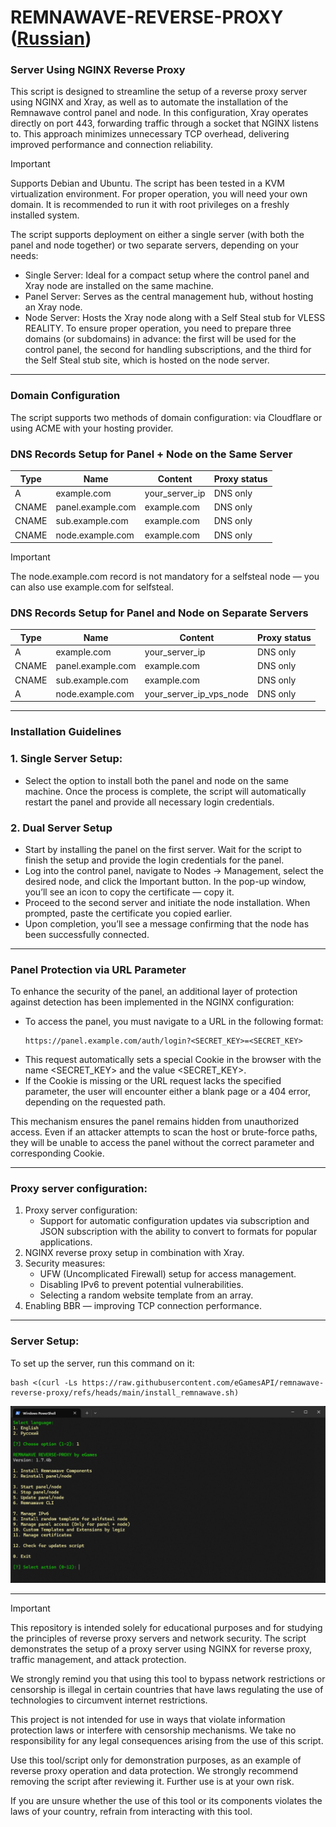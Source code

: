 # REMNAWAVE-REVERSE-PROXY ([Russian](/README-RU.md))
### Server Using NGINX Reverse Proxy
This script is designed to streamline the setup of a reverse proxy server using NGINX and Xray, as well as to automate the installation of the Remnawave control panel and node. In this configuration, Xray operates directly on port 443, forwarding traffic through a socket that NGINX listens to. This approach minimizes unnecessary TCP overhead, delivering improved performance and connection reliability.
> [!IMPORTANT]
> Supports Debian and Ubuntu. The script has been tested in a KVM virtualization environment. For proper operation, you will need your own domain. It is recommended to run it with root privileges on a freshly installed system.

The script supports deployment on either a single server (with both the panel and node together) or two separate servers, depending on your needs:

- Single Server: Ideal for a compact setup where the control panel and Xray node are installed on the same machine.
- Panel Server: Serves as the central management hub, without hosting an Xray node.
- Node Server: Hosts the Xray node along with a Self Steal stub for VLESS REALITY.
To ensure proper operation, you need to prepare three domains (or subdomains) in advance: the first will be used for the control panel, the second for handling subscriptions, and the third for the Self Steal stub site, which is hosted on the node server.
-----
### Domain Configuration
The script supports two methods of domain configuration: via Cloudflare or using ACME with your hosting provider.

### DNS Records Setup for Panel + Node on the Same Server

| Type  | Name              | Content          | Proxy status  |
| ----- | ----------------- | ---------------- | ------------- |
| A     | example.com       | your_server_ip   | DNS only      |
| CNAME | panel.example.com | example.com      | DNS only      |
| CNAME | sub.example.com   | example.com      | DNS only      |
| CNAME | node.example.com  | example.com      | DNS only      |

> [!IMPORTANT]
> The node.example.com record is not mandatory for a selfsteal node — you can also use example.com for selfsteal.

### DNS Records Setup for Panel and Node on Separate Servers

| Type  | Name              | Content                 | Proxy status  |
| ----- | ----------------- | ----------------------- | ------------- |
| A     | example.com       | your_server_ip          | DNS only      |
| CNAME | panel.example.com | example.com             | DNS only      |
| CNAME | sub.example.com   | example.com             | DNS only      |
| A     | node.example.com  | your_server_ip_vps_node | DNS only      |

-----
### Installation Guidelines
### 1. Single Server Setup:
   - Select the option to install both the panel and node on the same machine. Once the process is complete, the script will automatically restart the panel and provide all necessary login credentials.
### 2. Dual Server Setup
   - Start by installing the panel on the first server. Wait for the script to finish the setup and provide the login credentials for the panel.
   - Log into the control panel, navigate to Nodes → Management, select the desired node, and click the Important button. In the pop-up window, you’ll see an icon to copy the certificate — copy it.
   - Proceed to the second server and initiate the node installation. When prompted, paste the certificate you copied earlier.
   - Upon completion, you’ll see a message confirming that the node has been successfully connected.
-----
### Panel Protection via URL Parameter
To enhance the security of the panel, an additional layer of protection against detection has been implemented in the NGINX configuration:
- To access the panel, you must navigate to a URL in the following format:
  ```
  https://panel.example.com/auth/login?<SECRET_KEY>=<SECRET_KEY>
  ```
- This request automatically sets a special Cookie in the browser with the name <SECRET_KEY> and the value <SECRET_KEY>.
- If the Cookie is missing or the URL request lacks the specified parameter, the user will encounter either a blank page or a 404 error, depending on the requested path.

This mechanism ensures the panel remains hidden from unauthorized access. Even if an attacker attempts to scan the host or brute-force paths, they will be unable to access the panel without the correct parameter and corresponding Cookie.

-----
### Proxy server configuration:
1. Proxy server configuration:
   - Support for automatic configuration updates via subscription and JSON subscription with the ability to convert to formats for popular applications.
2. NGINX reverse proxy setup in combination with Xray.
3. Security measures:
   - UFW (Uncomplicated Firewall) setup for access management.
   - Disabling IPv6 to prevent potential vulnerabilities.
   - Selecting a random website template from an array.
4. Enabling BBR — improving TCP connection performance.
-----
### Server Setup:

To set up the server, run this command on it:

```
bash <(curl -Ls https://raw.githubusercontent.com/eGamesAPI/remnawave-reverse-proxy/refs/heads/main/install_remnawave.sh)
```
<p align="center"><a href="#"><img src="./media/remnawave-reverse-proxy_en.png" alt="Image"></a></p>

-----
> [!IMPORTANT]
> This repository is intended solely for educational purposes and for studying the principles of reverse proxy servers and network security. The script demonstrates the setup of a proxy server using NGINX for reverse proxy, traffic management, and attack protection.
>
>We strongly remind you that using this tool to bypass network restrictions or censorship is illegal in certain countries that have laws regulating the use of technologies to circumvent internet restrictions.
>
>This project is not intended for use in ways that violate information protection laws or interfere with censorship mechanisms. We take no responsibility for any legal consequences arising from the use of this script.
>
>Use this tool/script only for demonstration purposes, as an example of reverse proxy operation and data protection. We strongly recommend removing the script after reviewing it. Further use is at your own risk.
>
>If you are unsure whether the use of this tool or its components violates the laws of your country, refrain from interacting with this tool.
